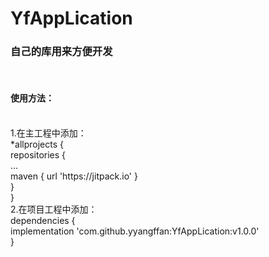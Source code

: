 # YfAppLication
<h3>自己的库用来方便开发</h3><br>
<h4>使用方法：</h4><br>
1.在主工程中添加：<br>
  *allprojects {<br>
  		repositories {<br>
	  		...<br>
	  		maven { url 'https://jitpack.io' }<br>
	  	}<br>
	  }<br>
 2.在项目工程中添加：<br>
    dependencies {<br>
	        implementation 'com.github.yyangffan:YfAppLication:v1.0.0'<br>
	  }<br>
